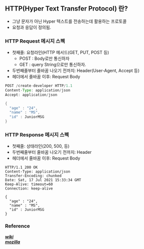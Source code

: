 
## HTTP(Hyper Text Transfer Protocol) 란?
* 그냥 문자가 아닌 Hyper 텍스트를 전송하는데 활용하는 프로토콜
* 요청과 응답이 정의됨.

### HTTP Request 메시지 스펙

- 첫째줄: 요청라인(HTTP 메서드(GET, PUT, POST 등)
  - POST : Body로만 통신하자
  - GET : query String으로만 통신하자. 
- 두번째줄부터 줄바꿈 나오기 전까지: Header(User-Agent, Accept 등)
- 헤더에서 줄바꿈 이후: Request Body

```java
POST /create-developer HTTP/1.1
Content-Type: application/json
Accept: application/json

{
  "age" : "24",
  "name" : "MS",
  "id" : JuniorMSG      
}
```

### HTTP Response 메시지 스펙
- 첫째줄: 상태라인(200, 500, 등)
- 두번째줄부터 줄바꿈 나오기 전까지: Header
- 헤더에서 줄바꿈 이후: Request Body

```
HTTP/1.1 200 OK
Content-Type: application/json
Transfer-Encoding: chunked
Date: Sat, 17 Jul 2021 15:33:34 GMT
Keep-Alive: timeout=60
Connection: keep-alive

{
  "age" : "24",
  "name" : "MS",
  "id" : JuniorMSG      
}
```



### Reference
***[wiki](https://en.wikipedia.org/wiki/Hypertext_Transfer_Protocol)***    
***[mozilla](https://developer.mozilla.org/ko/docs/Web/HTTP/Messages)***  